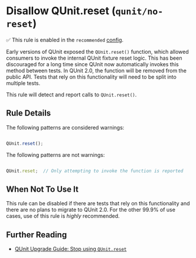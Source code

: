 # Disallow QUnit.reset (`qunit/no-reset`)

✅ This rule is enabled in the `recommended` [config](https://github.com/platinumazure/eslint-plugin-qunit/blob/master/README.md#configurations).

<!-- end auto-generated rule header -->

Early versions of QUnit exposed the `QUnit.reset()` function, which allowed
consumers to invoke the internal QUnit fixture reset logic. This has been
discouraged for a long time since QUnit now automatically invokes this method
between tests. In QUnit 2.0, the function will be removed from the public API.
Tests that rely on this functionality will need to be split into multiple tests.

This rule will detect and report calls to `QUnit.reset()`.

## Rule Details

The following patterns are considered warnings:

```js

QUnit.reset();

```

The following patterns are not warnings:

```js

QUnit.reset;  // Only attempting to invoke the function is reported

```

## When Not To Use It

This rule can be disabled if there are tests that rely on this functionality and
there are no plans to migrate to QUnit 2.0. For the other 99.9% of use cases,
use of this rule is *highly* recommended.

## Further Reading

* [QUnit Upgrade Guide: Stop using `QUnit.reset`](https://qunitjs.com/upgrade-guide-2.x/#stop-using-qunit-reset-split-one-test-into-multiple-tests)
